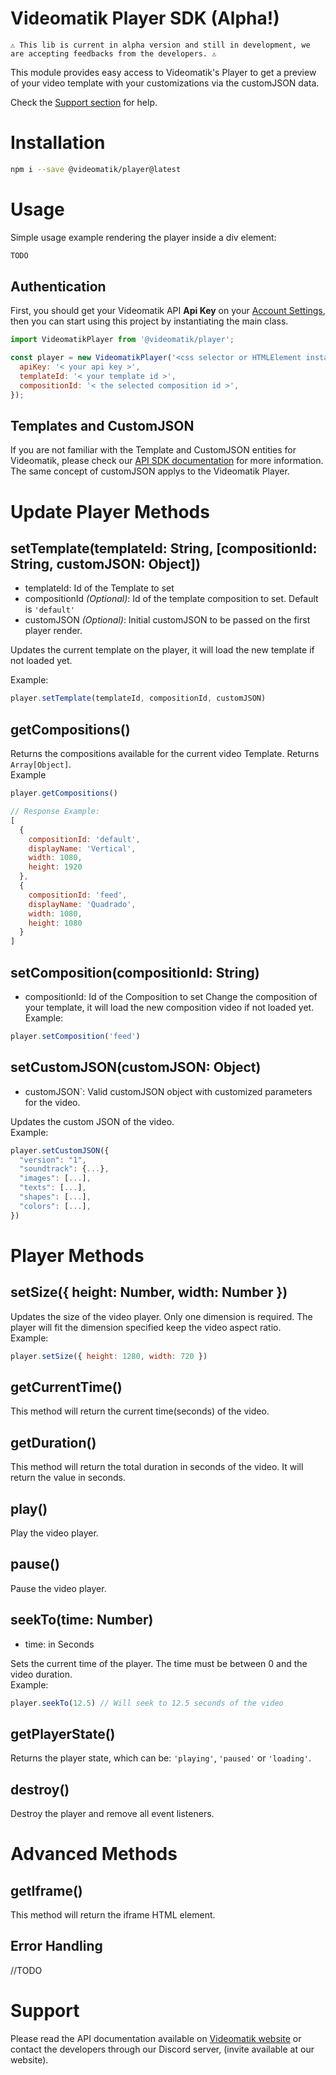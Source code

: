 # Videomatik Player SDK (Alpha!)

```
⚠ This lib is current in alpha version and still in development, we are accepting feedbacks from the developers. ⚠
```

This module provides easy access to Videomatik's Player to get a preview of your video template with your customizations via the customJSON data.

Check the [Support section](#support) for help.

# Installation

```bash
npm i --save @videomatik/player@latest
```

# Usage

Simple usage example rendering the player inside a div element:

```javascript
TODO
```

## Authentication

First, you should get your Videomatik API **Api Key** on your [Account Settings](https://videomatik.com.br/settings/), then
you can start using this project by instantiating the main class.

```javascript
import VideomatikPlayer from '@videomatik/player';

const player = new VideomatikPlayer('<css selector or HTMLElement instance>', {
  apiKey: '< your api key >',
  templateId: '< your template id >', 
  compositionId: '< the selected composition id >', 
});
```

## Templates and CustomJSON

If you are not familiar with the Template and CustomJSON entities for Videomatik, please check our [API SDK documentation](https://github.com/Videomatik/node-sdk) for more information. The same concept of customJSON applys to the Videomatik Player.


# Update Player Methods

## setTemplate(templateId: String, [compositionId: String, customJSON: Object])
 - templateId: Id of the Template to set
 - compositionId *(Optional)*: Id of the template composition to set. Default is `'default'`
 - customJSON *(Optional)*: Initial customJSON to be passed on the first player render.

Updates the current template on the player, it will load the new template if not loaded yet.

Example:
```javascript
player.setTemplate(templateId, compositionId, customJSON)
```

## getCompositions()
Returns the compositions available for the current video Template. Returns `Array[Object]`.  
Example
```javascript
player.getCompositions()

// Response Example:
[ 
  {
    compositionId: 'default', 
    displayName: 'Vertical', 
    width: 1080, 
    height: 1920
  },
  {
    compositionId: 'feed', 
    displayName: 'Quadrado', 
    width: 1080, 
    height: 1080
  }
]
```

## setComposition(compositionId: String)
- compositionId: Id of the Composition to set
Change the composition of your template, it will load the new composition video if not loaded yet.  
Example:
```javascript
player.setComposition('feed')
```

## setCustomJSON(customJSON: Object)
- customJSON`: Valid customJSON object with customized parameters for the video.

Updates the custom JSON of the video.  
Example:
```javascript
player.setCustomJSON({
  "version": "1",
  "soundtrack": {...},
  "images": [...],
  "texts": [...],
  "shapes": [...],
  "colors": [...],
})
```

# Player Methods

## setSize({ height: Number, width: Number })
Updates the size of the video player. Only one dimension is required. The player will fit the dimension specified keep the video aspect ratio.  
Example:
```javascript
player.setSize({ height: 1280, width: 720 })
```

## getCurrentTime()
This method will return the current time(seconds) of the video.

## getDuration()
This method will return the total duration in seconds of the video. It will return the value in seconds.

## play()
Play the video player.

## pause()
Pause the video player.
## seekTo(time: Number)
 - time: in Seconds

Sets the current time of the player. The time must be between 0 and the video duration.  
Example: 
```javascript
player.seekTo(12.5) // Will seek to 12.5 seconds of the video
```

## getPlayerState()
Returns the player state, which can be: `'playing'`, `'paused'` or `'loading'`.
## destroy()
Destroy the player and remove all event listeners.

# Advanced Methods

## getIframe()
This method will return the iframe HTML element.

## Error Handling
//TODO

# Support

Please read the API documentation available on [Videomatik website](https://videomatik.com.br) or contact the developers through our Discord server, (invite available at our website).